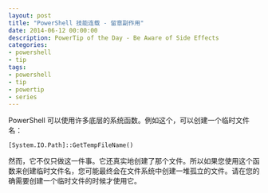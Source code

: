 ```yaml
---
layout: post
title: "PowerShell 技能连载 - 留意副作用"
date: 2014-06-12 00:00:00
description: PowerTip of the Day - Be Aware of Side Effects
categories:
- powershell
- tip
tags:
- powershell
- tip
- powertip
- series
---
```

PowerShell 可以使用许多底层的系统函数。例如这个，可以创建一个临时文件名：

	[System.IO.Path]::GetTempFileName()

然而，它不仅只做这一件事。它还真实地创建了那个文件。所以如果您使用这个函数来创建临时文件名，您可能最终会在文件系统中创建一堆孤立的文件。请在您的确需要创建一个临时文件的时候才使用它。

<!--本文国际来源：[Be Aware of Side Effects](http://community.idera.com/powershell/powertips/b/tips/posts/be-aware-of-side-effects)-->
